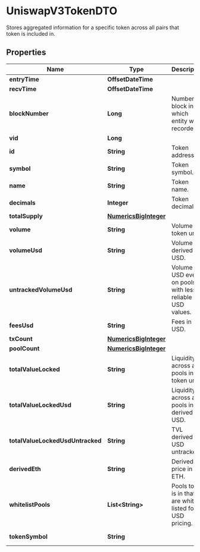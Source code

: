 

# UniswapV3TokenDTO

Stores aggregated information for a specific token across all pairs that token is included in.

## Properties

| Name | Type | Description | Notes |
|------------ | ------------- | ------------- | -------------|
|**entryTime** | **OffsetDateTime** |  |  [optional] |
|**recvTime** | **OffsetDateTime** |  |  [optional] |
|**blockNumber** | **Long** | Number of block in which entity was recorded. |  [optional] |
|**vid** | **Long** |  |  [optional] |
|**id** | **String** | Token address. |  [optional] |
|**symbol** | **String** | Token symbol. |  [optional] |
|**name** | **String** | Token name. |  [optional] |
|**decimals** | **Integer** | Token decimals. |  [optional] |
|**totalSupply** | [**NumericsBigInteger**](NumericsBigInteger.md) |  |  [optional] |
|**volume** | **String** | Volume in token units. |  [optional] |
|**volumeUsd** | **String** | Volume in derived USD. |  [optional] |
|**untrackedVolumeUsd** | **String** | Volume in USD even on pools with less reliable USD values. |  [optional] |
|**feesUsd** | **String** | Fees in USD. |  [optional] |
|**txCount** | [**NumericsBigInteger**](NumericsBigInteger.md) |  |  [optional] |
|**poolCount** | [**NumericsBigInteger**](NumericsBigInteger.md) |  |  [optional] |
|**totalValueLocked** | **String** | Liquidity across all pools in token units. |  [optional] |
|**totalValueLockedUsd** | **String** | Liquidity across all pools in derived USD. |  [optional] |
|**totalValueLockedUsdUntracked** | **String** | TVL derived in USD untracked. |  [optional] |
|**derivedEth** | **String** | Derived price in ETH. |  [optional] |
|**whitelistPools** | **List&lt;String&gt;** | Pools token is in that are white listed for USD pricing. |  [optional] |
|**tokenSymbol** | **String** |  |  [optional] [readonly] |




